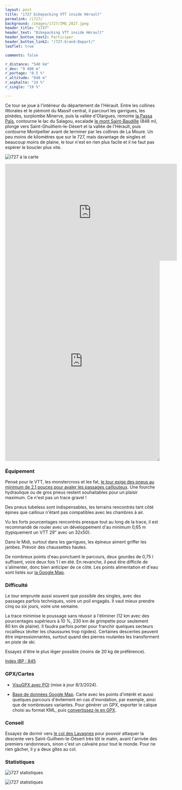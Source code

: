 ```yaml
---
layout: post
title: "i727 bikepacking VTT inside Hérault"
permalink: /i727/
background: /images/i727/IMG_2827.jpeg
header_title: "i727"
header_text: "Bikepacking VTT inside Hérault"
header_button_text2: Participer
header_button_link2: "/727-Grand-Depart/"
leaflet: true

comments: false

r_distance: "540 km"
r_dev: "9 400 m"
r_portage: "0.5 %"
r_altitude: "848 m"
r_asphalte: "24 %"
r_single: "19 %"

---
```


Ce tour se joue à l'intérieur du département de l'Hérault. Entre les collines littorales et le piémont du Massif central, il parcourt les garrigues, les pinèdes, surplombe Minerve, puis la vallée d'Olargues, remonte [la Passa Païs](https://fr.calameo.com/read/000486397ea3592111c68), contourne le lac du Salagou, escalade [le mont Saint-Baudille](https://fr.wikipedia.org/wiki/Mont_Saint-Baudille) (848 m), plonge vers Saint-Ghuilhem-le-Désert et la vallée de l'Hérault, puis contourne Montpellier avant de terminer par les collines de La Moure. Un peu moins de kilomètres que sur le 727, mais davantage de singles et beaucoup moins de plaine, le tour n'est en rien plus facile et il ne faut pas espérer le boucler plus vite.

![i727 à la carte](/images/727gd/i727versions.jpg)

<div class="video"><iframe width="560" height="315" src="https://www.youtube.com/embed/KQYF0Ujdgek?si=dctxOMD_6ZjvWmEA" title="YouTube video player" frameborder="0" allow="accelerometer; autoplay; clipboard-write; encrypted-media; gyroscope; picture-in-picture; web-share" allowfullscreen></iframe></div>

<iframe id="visugpx" src="https://www.visugpx.com/HCqgFE0ZkA?iframe&amp;height=650" style="width:100%;height:650px;border:none;resize: both;" frameborder="0" scrolling="no"></iframe>

### Équipement

Pensé pour le VTT, les monstercross et les fat, [le tour exige des pneus au minimum de 2.1 pouces pour avaler les passages caillouteux](https://tcrouzet.com/2021/04/10/thb-gravel-ou-vtt/). Une fourche hydraulique ou de gros pneus restent souhaitables pour un plaisir maximum. Ce n'est pas un trace gravel !

Des pneus tubeless sont indispensables, les terrains rencontrés tant côté épines que cailloux n'étant pas compatibles avec les chambres à air.

Vu les forts pourcentages rencontrés presque tout au long de la trace, il est recommandé de rouler avec un développement d'au minimum 0,65 m (typiquement un VTT 29" avec un 32x50).

Dans le Midi, surtout dans les garrigues, les épineux aiment griffer les jambes. Prévoir des chaussettes hautes.

De nombreux points d'eau ponctuent le parcours, deux gourdes de 0,75 l suffisent, voire deux fois 1 l en été. En revanche, il peut être difficile de s'alimenter, donc bien anticiper de ce côté. Les points alimentation et d'eau sont listés sur [la Google Map](https://www.google.com/maps/d/edit?mid=1n9kSJuxpqu0mHsTvi9CmSeDJM9HCK7s7&usp=sharing).

### Difficulté

Le tour emprunte aussi souvent que possible des singles, avec des passages parfois techniques, voire un poil engagés. Il vaut mieux prendre cinq ou six jours, voire une semaine.

La trace minimise le poussage sans réussir à l'éliminer (12 km avec des pourcentages supérieurs à 10 %, 230 km de grimpette pour seulement 80 km de plaine). Il faudra parfois porter pour franchir quelques secteurs rocailleux (éviter les chaussures trop rigides). Certaines descentes peuvent être impressionnantes, surtout quand des pierres roulantes les transforment en piste de ski.

Essayez d'être le plus léger possible (moins de 20 kg de préférence).

[Index IBP : 845](https://www.ibpindex.com/ibpindex/ibp_analisis_completo.php?REF=39197555963389&LAN=en&MOD=BYC)

<h3 id="gpx">GPX/Cartes</h3>

* [VisuGPX avec POI](https://www.visugpx.com/HCqgFE0ZkA) (mise à jour 8/3/2024).

<!--* Trace découpée en deux sections de [moins de 8000 points pour optimisation sur Garmin](https://tcrouzet.com/2021/10/03/quand-la-trace-perd-des-points-sur-les-gps-garmin/) : [Part 1](https://www.visugpx.com/ZyriS8hAtT) et [Part 2](https://www.visugpx.com/0wtPF8cuxD) (mise à jour 13/3/2023).

* [POI avec symboles Garmin](https://drive.google.com/file/d/1BS5VeMLcftpmOX0-qkk5QQA8iKV1DYDS/view?usp=sharing) (mise à jour 13/3/3023).
-->

* [Base de données Google Map](https://www.google.com/maps/d/edit?mid=1n9kSJuxpqu0mHsTvi9CmSeDJM9HCK7s7&usp=sharing). Carte avec les points d'intérêt et aussi quelques parcours d'évitement en cas d'inondation, par exemple, ainsi que de nombreuses variantes. Pour générer un GPX, exporter le calque choisi au format KML, puis [convertissez-le en GPX](https://www.gpsvisualizer.com/convert_input).

### Conseil

Essayez de dormir vers [le col des Lavagnes](https://www.google.com/maps/place/Les+Lavagnes/@43.7730972,3.5348778,17z/data=!3m1!4b1!4m6!3m5!1s0x12b3e389f036c2d5:0x94a03fb5ac8533ff!8m2!3d43.7730972!4d3.5348778!16s%2Fg%2F11grptljvy?entry=ttu) pour pouvoir attaquer la descente vers Saint-Guilhem-le-Désert très tôt le matin, avant l'arrivée des premiers randonneurs, sinon c'est un calvaire pour tout le monde. Pour ne rien gâcher, il y a deux gîtes au col.

### Statistiques

![i727 statistiques](/images/727gd/i727-2024-stats.png)

![i727 statistiques](/images/727gd/i727-2024-stats-2.png)